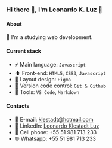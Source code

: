 ### Hi there 👋, I'm Leonardo K. Luz 🎉

#### About
🚀 I'm a studying web development.

#### Current stack
- ⚡️ Main language: `Javascript`
- ⬆️ Front-end: `HTML5`, `CSS3`, `Javascript`
- 🎨 Layout design: `Figma`
- 🔖 Version code control: `Git & Github`
- 🔧 Tools: `VS Code`, `Markdown`

#### Contacts

- 📝 E-mail: klestadt@hotmail.com
- 👷 LinkedIn: [Leonardo Klestadt Luz](https://www.linkedin.com/in/leonardo-klestadt-luz-54036419/)
- 📱 Cell phone: +55 51 981 713 233
- 🌐 Whatsapp: +55 51 981 713 233
